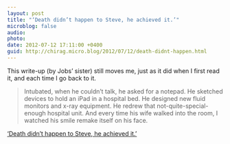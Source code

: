 ```yaml
---
layout: post
title: "‘Death didn’t happen to Steve, he achieved it.’"
microblog: false
audio: 
photo: 
date: 2012-07-12 17:11:00 +0400
guid: http://chirag.micro.blog/2012/07/12/death-didnt-happen.html
---
```

<p>This write-up (by Jobs’ sister) still moves me, just as it did when I first read it, and each time I go back to it.</p>
<blockquote>Intubated, when he couldn’t talk, he asked for a notepad. He sketched devices to hold an iPad in a hospital bed. He designed new fluid monitors and x-ray equipment. He redrew that not-quite-special-enough hospital unit. And every time his wife walked into the room, I watched his smile remake itself on his face.</blockquote>
<p><a href="http://www.nytimes.com/2011/10/30/opinion/mona-simpsons-eulogy-for-steve-jobs.html?pagewanted=all" target="_blank">‘Death didn’t happen to Steve, he achieved it.’</a></p>
